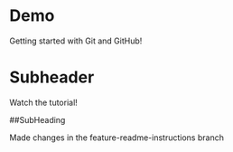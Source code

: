 # Demo
Getting started with Git and GitHub!

# Subheader
Watch the tutorial!

##SubHeading

Made changes in the feature-readme-instructions branch